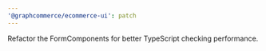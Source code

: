 ```yaml
---
'@graphcommerce/ecommerce-ui': patch
---
```


Refactor the FormComponents for better TypeScript checking performance.
